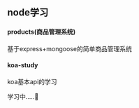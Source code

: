 ## node学习

#### products(商品管理系统)

基于express+mongoose的简单商品管理系统


#### koa-study

koa基本api的学习


学习中.....💭